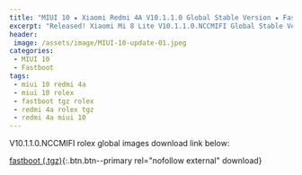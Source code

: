 ```yaml
---
title: "MIUI 10 ★ Xiaomi Redmi 4A V10.1.1.0 Global Stable Version ★ Fastboot ROM Download"
excerpt: "Released! Xiaomi Mi 8 Lite V10.1.1.0.NCCMIFI Global Stable Version Fastboot File Download"
header:
 image: /assets/image/MIUI-10-update-01.jpeg
categories:
 - MIUI 10
 - Fastboot
tags:
 - miui 10 redmi 4a
 - miui 10 rolex
 - fastboot tgz rolex
 - redmi 4a rolex tgz
 - redmi 4a miui 10
---
```


V10.1.1.0.NCCMIFI rolex global images download link below:

[fastboot (.tgz)](http://bigota.d.miui.com/V10.1.1.0.NCCMIFI/rolex_global_images_V10.1.1.0.NCCMIFI_20181107.0000.00_7.1_global_1acaf6f5ee.tgz){:.btn.btn--primary rel="nofollow external" download}
